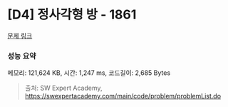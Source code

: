 # [D4] 정사각형 방 - 1861 

[문제 링크](https://swexpertacademy.com/main/code/problem/problemDetail.do?contestProbId=AV5LtJYKDzsDFAXc) 

### 성능 요약

메모리: 121,624 KB, 시간: 1,247 ms, 코드길이: 2,685 Bytes



> 출처: SW Expert Academy, https://swexpertacademy.com/main/code/problem/problemList.do